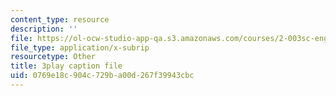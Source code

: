```yaml
---
content_type: resource
description: ''
file: https://ol-ocw-studio-app-qa.s3.amazonaws.com/courses/2-003sc-engineering-dynamics-fall-2011/0769e18c904c729ba00d267f39943cbc_1xJJu5p3dD0.srt
file_type: application/x-subrip
resourcetype: Other
title: 3play caption file
uid: 0769e18c-904c-729b-a00d-267f39943cbc
---
```

